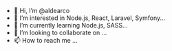 - 👋 Hi, I’m @aldearco
- 👀 I’m interested in Node.js, React, Laravel, Symfony...
- 🌱 I’m currently learning Node.js, SASS...
- 💞️ I’m looking to collaborate on ...
- 📫 How to reach me ...

<!---
aldearco/aldearco is a ✨ special ✨ repository because its `README.md` (this file) appears on your GitHub profile.
You can click the Preview link to take a look at your changes.
--->
